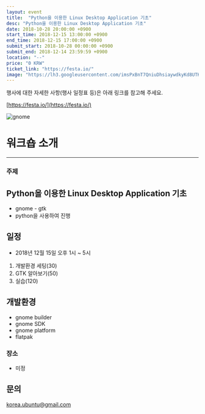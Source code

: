 ```yaml
---
layout: event
title:  "Python을 이용한 Linux Desktop Application 기초"
desc: "Python을 이용한 Linux Desktop Application 기초"
date: 2018-10-28 20:00:00 +0900
start_time: 2018-12-15 13:00:00 +0900
end_time: 2018-12-15 17:00:00 +0900
submit_start: 2018-10-28 00:00:00 +0900
submit_end: 2018-12-14 23:59:59 +0900
location: "--"
price: "0 KRW"
ticket_link: "https://festa.io/"
image: "https://lh3.googleusercontent.com/imsPxBnT7QniuDhsiaywdkyKd8UTKuwYoxrg0lLTme5k5ZQzi07e49uiYTCMMc7vWtivKvqfo3JN3s_D3Sl2G2AWwOqS7m56GwaVZ8fBZX5jwxJEEGCTFigxT0V3-1K1SwG-Z0LYnVX-zAKIYX2X-Q16qswevTHFWKi1iJXEZE75bSEVPMEJxdzLP0wmGtTwkOthI7LtRM0jVWlk98Qr87ciX9vK5eVM8G8mSJ0TlSkmvsogOMwh03NppZCcqr12S3SkDxQ8jn5XYOjHis_g4iJuUieHnAwEaJpx7u3BM21zoH4s86DH2afwxxyOV7xz-KxlkdQJN20ZJv4HkhupvGYJq6C5R9JGyE1F-FB9gZc_JhyTP336TSLz4AijRSIZlFzfq0hgBJkwBt7XINm7_lS1T9aA7HEI4gOaGO15y-yCIZc5DuvL40QeurTH0eD61lTfpxQjGnA9vnG6So1TtJ2b1BX4ij2k8PTG8dVzx-y7gLYg17y0OGYSSxkpIz7MOq6h_cQSap2h59TDBSB175BaL0GdaiEX9QWP42Z0xGSKngG4A8aQINc91hXKZe6ZkkI9_ozQNCaimjqq5MXy8lMEyX3kxJtE025fhuyx_FGb49pddYQTJkYuV6TRCN6jch6OisvtOeEkACr7oEI7zNVNJYYV8f8wtcLBk_kOnO9iwg=s642-no"
---
```

행사에 대한 자세한 사항(행사 일정표 등)은 아래 링크를 참고해 주세요.

[https://festa.io/](https://festa.io/)

![gnome](https://www.gnome.org/wp-content/uploads/2013/06/gnome-logos.png)

# 워크숍 소개

---


### 주제
## Python을 이용한 Linux Desktop Application 기초
- gnome - gtk
- python을 사용하여 진행

## 일정
- 2018년 12월 15일 오후 1시 ~ 5시
1. 개발환경 세팅(30)
2. GTK 알아보기(50)
3. 실습(120)

## 개발환경
* gnome builder
* gnome SDK
* gnome platform
* flatpak

### 장소
- 미정


## 문의

korea.ubuntu@gmail.com
